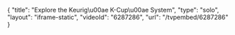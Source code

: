 {
    "title": "Explore the Keurig\u00ae K-Cup\u00ae System",
    "type": "solo",
    "layout": "iframe-static",
    "videoId": "6287286",
    "url": "\/tvpembed\/6287286"
}